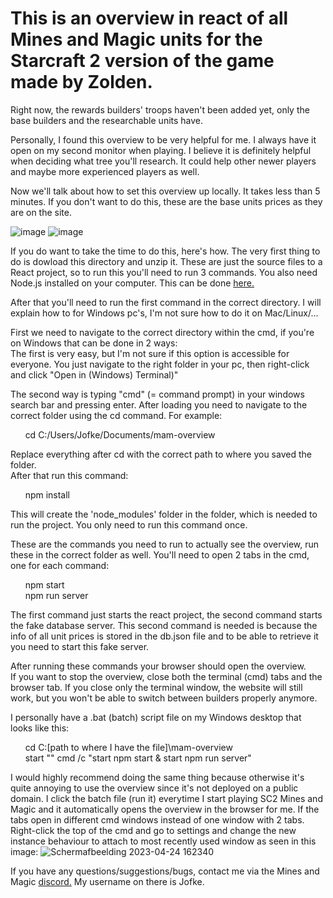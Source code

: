# This is an overview in react of all Mines and Magic units for the Starcraft 2 version of the game made by Zolden.

Right now, the rewards builders' troops haven't been added yet, only the base builders and the researchable units have.

Personally, I found this overview to be very helpful for me. I always have it open on my second monitor when playing.
I believe it is definitely helpful when deciding what tree you'll research.
It could help other newer players and maybe more experienced players as well.

Now we'll talk about how to set this overview up locally.
It takes less than 5 minutes. If you don't want to do this, these are the base units prices as they are on the site.

![image](https://user-images.githubusercontent.com/128925439/234029413-67e748ea-2735-4fb5-a9f6-c83b829cc1b3.png)
![image](https://user-images.githubusercontent.com/128925439/234029687-115d6d93-3ef8-4120-a372-b3e496ad9ed2.png)

If you do want to take the time to do this, here's how.
The very first thing to do is dowload this directory and unzip it.
These are just the source files to a React project, so to run this you'll need to run 3 commands. You also need Node.js installed on your computer.
This can be done <a href="https://nodejs.org/en/download/" target="_blank">here.</a>

After that you'll need to run the first command in the correct directory.
I will explain how to for Windows pc's, I'm not sure how to do it on Mac/Linux/...

First we need to navigate to the correct directory within the cmd, if you're on Windows that can be done in 2 ways:<br>
The first is very easy, but I'm not sure if this option is accessible for everyone.
You just navigate to the right folder in your pc, then right-click and click "Open in (Windows) Terminal)"

The second way is typing "cmd" (= command prompt) in your windows search bar and pressing enter.
After loading you need to navigate to the correct folder using the cd command. For example:

&nbsp;&nbsp;&nbsp;&nbsp;&nbsp;&nbsp;cd C:/Users/Jofke/Documents/mam-overview

Replace everything after cd with the correct path to where you saved the folder.<br>
After that run this command:  
  
&nbsp;&nbsp;&nbsp;&nbsp;&nbsp;&nbsp;npm install

This will create the 'node_modules' folder in the folder, which is needed to run the project. You only need to run this command once.

These are the commands you need to run to actually see the overview, run these in the correct folder as well.
You'll need to open 2 tabs in the cmd, one for each command:

&nbsp;&nbsp;&nbsp;&nbsp;&nbsp;&nbsp;npm start
<br>&nbsp;&nbsp;&nbsp;&nbsp;&nbsp;&nbsp;npm run server

The first command just starts the react project, the second command starts the fake database server.
This second command is needed is because the info of all unit prices is stored in the db.json file and to be able to retrieve it you need to start this fake server.

After running these commands your browser should open the overview.<br>
If you want to stop the overview, close both the terminal (cmd) tabs and the browser tab.
If you close only the terminal window, the website will still work, but you won't be able to switch between builders properly anymore.

I personally have a .bat (batch) script file on my Windows desktop that looks like this:

&nbsp;&nbsp;&nbsp;&nbsp;&nbsp;&nbsp;cd C:\[path to where I have the file]\mam-overview
<br>&nbsp;&nbsp;&nbsp;&nbsp;&nbsp;&nbsp;start "" cmd /c "start npm start & start npm run server"
 
I would highly recommend doing the same thing because otherwise it's quite annoying to use the overview since it's not deployed on a public domain.
I click the batch file (run it) everytime I start playing SC2 Mines and Magic and it automatically opens the overview in the browser for me. If the tabs open in different cmd windows instead of one window with 2 tabs. Right-click the top of the cmd and go to settings and change the new instance behaviour to attach to most recently used window as seen in this image: ![Schermafbeelding 2023-04-24 162340](https://user-images.githubusercontent.com/128925439/234026539-14c88513-5fd9-41f8-b68f-599f3b82fe25.png)

If you have any questions/suggestions/bugs, contact me via the Mines and Magic <a href="https://discord.gg/qftSmBh9ex" target="_blank">discord.</a> My username on there is Jofke.


